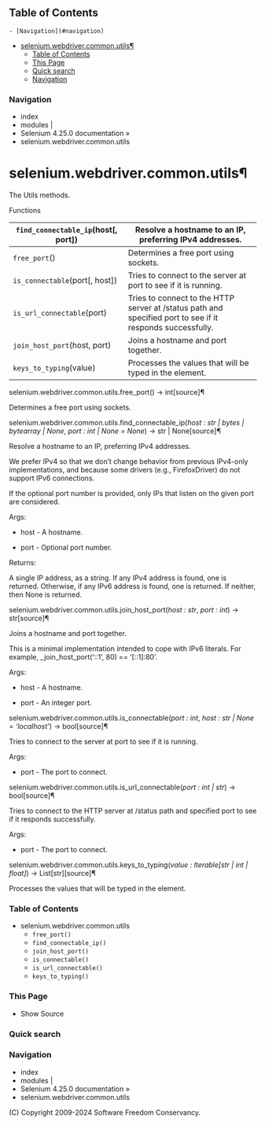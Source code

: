 ## Table of Contents

    - [Navigation](#navigation)
- [selenium.webdriver.common.utils¶](#seleniumwebdrivercommonutils)
    - [Table of Contents](#table-of-contents)
    - [This Page](#this-page)
    - [Quick search](#quick-search)
    - [Navigation](#navigation)

### Navigation

  * index
  * modules |
  * Selenium 4.25.0 documentation »
  * selenium.webdriver.common.utils

# selenium.webdriver.common.utils¶

The Utils methods.

Functions

`find_connectable_ip`(host[, port]) | Resolve a hostname to an IP, preferring IPv4 addresses.  
---|---  
`free_port`() | Determines a free port using sockets.  
`is_connectable`(port[, host]) | Tries to connect to the server at port to see if it is running.  
`is_url_connectable`(port) | Tries to connect to the HTTP server at /status path and specified port to see if it responds successfully.  
`join_host_port`(host, port) | Joins a hostname and port together.  
`keys_to_typing`(value) | Processes the values that will be typed in the element.  
  
selenium.webdriver.common.utils.free_port() -> int[source]¶

    

Determines a free port using sockets.

selenium.webdriver.common.utils.find_connectable_ip(_host : str | bytes | bytearray | None_, _port : int | None = None_) -> str | None[source]¶
    

Resolve a hostname to an IP, preferring IPv4 addresses.

We prefer IPv4 so that we don’t change behavior from previous IPv4-only
implementations, and because some drivers (e.g., FirefoxDriver) do not support
IPv6 connections.

If the optional port number is provided, only IPs that listen on the given
port are considered.

Args:

    

  * host - A hostname.

  * port - Optional port number.

Returns:

    

A single IP address, as a string. If any IPv4 address is found, one is
returned. Otherwise, if any IPv6 address is found, one is returned. If
neither, then None is returned.

selenium.webdriver.common.utils.join_host_port(_host : str_, _port : int_) ->
str[source]¶

    

Joins a hostname and port together.

This is a minimal implementation intended to cope with IPv6 literals. For
example, _join_host_port(‘::1’, 80) == ‘[::1]:80’.

Args:

    

  * host - A hostname.

  * port - An integer port.

selenium.webdriver.common.utils.is_connectable(_port : int_, _host : str | None = 'localhost'_) -> bool[source]¶
    

Tries to connect to the server at port to see if it is running.

Args:

    

  * port - The port to connect.

selenium.webdriver.common.utils.is_url_connectable(_port : int | str_) -> bool[source]¶
    

Tries to connect to the HTTP server at /status path and specified port to see
if it responds successfully.

Args:

    

  * port - The port to connect.

selenium.webdriver.common.utils.keys_to_typing(_value : Iterable[str | int | float]_) -> List[str][source]¶
    

Processes the values that will be typed in the element.

### Table of Contents

  * selenium.webdriver.common.utils
    * `free_port()`
    * `find_connectable_ip()`
    * `join_host_port()`
    * `is_connectable()`
    * `is_url_connectable()`
    * `keys_to_typing()`

### This Page

  * Show Source

### Quick search

### Navigation

  * index
  * modules |
  * Selenium 4.25.0 documentation »
  * selenium.webdriver.common.utils

(C) Copyright 2009-2024 Software Freedom Conservancy.
